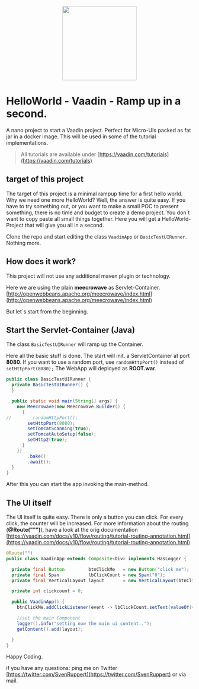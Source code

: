 <center>
<a href="https://vaadin.com">
 <img src="https://vaadin.com/images/hero-reindeer.svg" width="200" height="200" /></a>
</center>

# HelloWorld - Vaadin - Ramp up in a second.
A nano project to start a Vaadin project. Perfect for Micro-UIs packed as fat jar in a docker image.
This will be used in some  of the tutorial implementations.

> All tutorials are available under [https://vaadin.com/tutorials](https://vaadin.com/tutorials)

## target of this project
The target of this project is a minimal rampup time for a first hello world.
Why we need one more HelloWorld? Well, the answer is quite easy. 
If you have to try something out, or you want to make a small POC to present something,
there is no time and budget to create a demo project.
You don´t want to copy paste all small things together.
Here you will get a HelloWorld-Project that will give you all in a second.

Clone the repo and start editing the class ```VaadinApp``` or ```BasicTestUIRunner```.
Nothing more. 

## How does it work?
This project will not use any additional maven plugin or technology.

Here we are using the plain **meecrowave** as Servlet-Container.
[http://openwebbeans.apache.org/meecrowave/index.html](http://openwebbeans.apache.org/meecrowave/index.html)

But let´s start from the beginning.

## Start the Servlet-Container (Java)
The class ```BasicTestUIRunner``` will ramp up the Container.

Here all the basic stuff is done. The start will init. a ServletContainer at port **8080**.
If you want to use a random port, use ```randomHttpPort()``` instead of ```setHttpPort(8080);```
The WebApp will deployed as **ROOT.war**. 

```java
public class BasicTestUIRunner {
  private BasicTestUIRunner() {
  }

  public static void main(String[] args) {
    new Meecrowave(new Meecrowave.Builder() {
      {
//        randomHttpPort();
        setHttpPort(8080);
        setTomcatScanning(true);
        setTomcatAutoSetup(false);
        setHttp2(true);
      }
    })
        .bake()
        .await();
  }
}
```

After this you can start the app invoking the main-method.

## The UI itself
The UI itself is quite easy. 
There is only a button you can click.
For every click, the counter will be increased.
For more information about the routing (**@Route(""")**), have a look at the orig documentation
[https://vaadin.com/docs/v10/flow/routing/tutorial-routing-annotation.html](https://vaadin.com/docs/v10/flow/routing/tutorial-routing-annotation.html)


```java
@Route("")
public class VaadinApp extends Composite<Div> implements HasLogger {

  private final Button         btnClickMe   = new Button("click me");
  private final Span           lbClickCount = new Span("0");
  private final VerticalLayout layout       = new VerticalLayout(btnClickMe, lbClickCount);

  private int clickcount = 0;

  public VaadinApp() {
    btnClickMe.addClickListener(event -> lbClickCount.setText(valueOf(++clickcount)));

    //set the main Component
    logger().info("setting now the main ui content..");
    getContent().add(layout);

  }
}
```

Happy Coding.

if you have any questions: ping me on Twitter [https://twitter.com/SvenRuppert](https://twitter.com/SvenRuppert)
or via mail.
